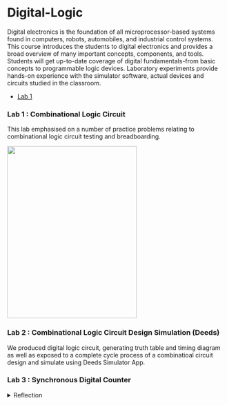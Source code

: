 # Digital-Logic
Digital electronics is the foundation of all microprocessor-based systems found in computers, robots, automobiles, and industrial control systems. This course introduces the students to digital electronics and provides a broad overview of many important concepts, components, and tools. Students will get up-to-date coverage of digital fundamentals-from basic concepts to programmable logic devices. Laboratory experiments provide hands-on experience with the simulator software, actual devices and circuits studied in the classroom.
- [Lab 1](https://github.com/frraahn/Digital-Logic/blob/main/README.md#lab-1--combinational-logic-circuit)

### Lab 1 : Combinational Logic Circuit
This lab emphasised on a number of practice problems relating to combinational logic circuit testing and breadboarding.

<img src="https://github.com/frraahn/Digital-Logic/assets/147979222/a83fca5a-c72a-4f0b-8c6c-92e3e306fe10" width=300 height=400>

### Lab 2 : Combinational Logic Circuit Design Simulation (Deeds)
We produced digital logic circuit, generating truth table and timing diagram as well as exposed to a complete cycle process of a combinatioal circuit design and simulate using Deeds Simulator App.

### Lab 3 : Synchronous Digital Counter

<details>
<summary>Reflection</summary>
This course helped me to understand how computers work inside. I gained knowledge about gates, circuits and how to make things with binary numbers. Even though this course was new to me, I always looking forward to use this knowledge to create more exciting things in the future!
</details>
